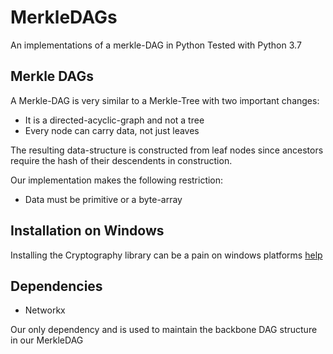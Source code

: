 # MerkleDAGs
An implementations of a merkle-DAG in Python
Tested with Python 3.7

## Merkle DAGs

A Merkle-DAG is very similar to a Merkle-Tree with two important changes:
  
  - It is a directed-acyclic-graph and not a tree
  - Every node can carry data, not just leaves

The resulting data-structure is constructed from leaf nodes since ancestors require the hash of their descendents 
in construction. 

Our implementation makes the following restriction:

  - Data must be primitive or a byte-array
   

## Installation on Windows
Installing the Cryptography library can be a pain on windows platforms
[help](https://stackoverflow.com/questions/45089805/pip-install-cryptography-in-windows)

## Dependencies
  - Networkx 

Our only dependency and is used to maintain the backbone DAG structure in our MerkleDAG 